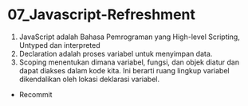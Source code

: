 # 07_Javascript-Refreshment

1. JavaScript adalah Bahasa Pemrograman yang High-level Scripting, Untyped dan interpreted
2. Declaration adalah proses variabel untuk menyimpan data.
3. Scoping menentukan dimana variabel, fungsi, dan objek diatur dan dapat diakses dalam kode kita. Ini berarti ruang lingkup variabel dikendalikan oleh lokasi deklarasi variabel.

- Recommit
